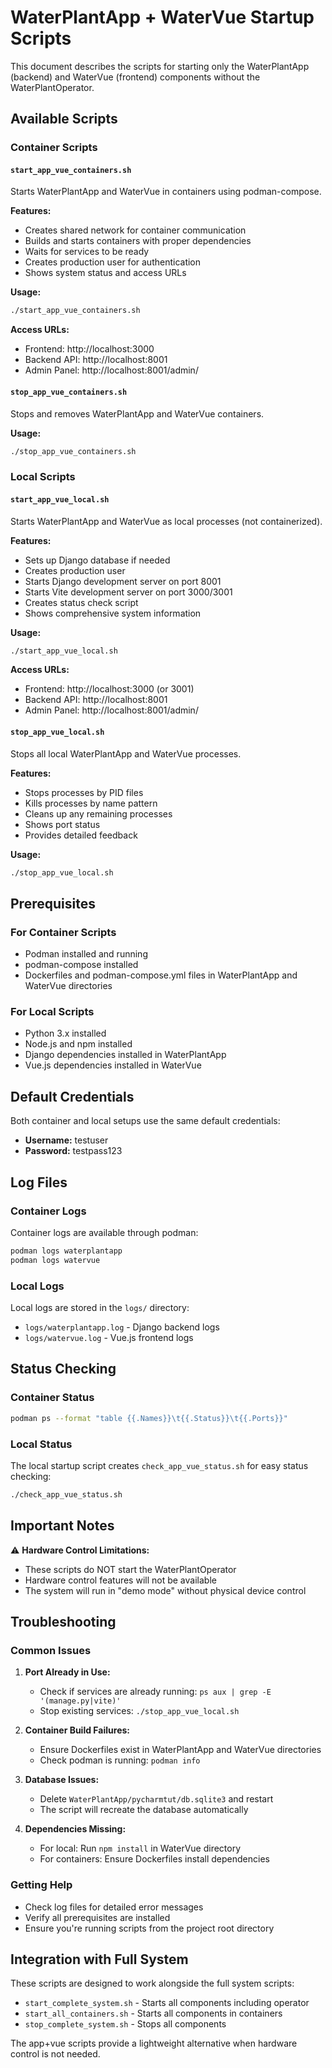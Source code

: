# WaterPlantApp + WaterVue Startup Scripts

This document describes the scripts for starting only the WaterPlantApp (backend) and WaterVue (frontend) components without the WaterPlantOperator.

## Available Scripts

### Container Scripts

#### `start_app_vue_containers.sh`
Starts WaterPlantApp and WaterVue in containers using podman-compose.

**Features:**
- Creates shared network for container communication
- Builds and starts containers with proper dependencies
- Waits for services to be ready
- Creates production user for authentication
- Shows system status and access URLs

**Usage:**
```bash
./start_app_vue_containers.sh
```

**Access URLs:**
- Frontend: http://localhost:3000
- Backend API: http://localhost:8001
- Admin Panel: http://localhost:8001/admin/

#### `stop_app_vue_containers.sh`
Stops and removes WaterPlantApp and WaterVue containers.

**Usage:**
```bash
./stop_app_vue_containers.sh
```

### Local Scripts

#### `start_app_vue_local.sh`
Starts WaterPlantApp and WaterVue as local processes (not containerized).

**Features:**
- Sets up Django database if needed
- Creates production user
- Starts Django development server on port 8001
- Starts Vite development server on port 3000/3001
- Creates status check script
- Shows comprehensive system information

**Usage:**
```bash
./start_app_vue_local.sh
```

**Access URLs:**
- Frontend: http://localhost:3000 (or 3001)
- Backend API: http://localhost:8001
- Admin Panel: http://localhost:8001/admin/

#### `stop_app_vue_local.sh`
Stops all local WaterPlantApp and WaterVue processes.

**Features:**
- Stops processes by PID files
- Kills processes by name pattern
- Cleans up any remaining processes
- Shows port status
- Provides detailed feedback

**Usage:**
```bash
./stop_app_vue_local.sh
```

## Prerequisites

### For Container Scripts
- Podman installed and running
- podman-compose installed
- Dockerfiles and podman-compose.yml files in WaterPlantApp and WaterVue directories

### For Local Scripts
- Python 3.x installed
- Node.js and npm installed
- Django dependencies installed in WaterPlantApp
- Vue.js dependencies installed in WaterVue

## Default Credentials

Both container and local setups use the same default credentials:
- **Username:** testuser
- **Password:** testpass123

## Log Files

### Container Logs
Container logs are available through podman:
```bash
podman logs waterplantapp
podman logs watervue
```

### Local Logs
Local logs are stored in the `logs/` directory:
- `logs/waterplantapp.log` - Django backend logs
- `logs/watervue.log` - Vue.js frontend logs

## Status Checking

### Container Status
```bash
podman ps --format "table {{.Names}}\t{{.Status}}\t{{.Ports}}"
```

### Local Status
The local startup script creates `check_app_vue_status.sh` for easy status checking:
```bash
./check_app_vue_status.sh
```

## Important Notes

⚠️ **Hardware Control Limitations:**
- These scripts do NOT start the WaterPlantOperator
- Hardware control features will not be available
- The system will run in "demo mode" without physical device control

## Troubleshooting

### Common Issues

1. **Port Already in Use:**
   - Check if services are already running: `ps aux | grep -E '(manage.py|vite)'`
   - Stop existing services: `./stop_app_vue_local.sh`

2. **Container Build Failures:**
   - Ensure Dockerfiles exist in WaterPlantApp and WaterVue directories
   - Check podman is running: `podman info`

3. **Database Issues:**
   - Delete `WaterPlantApp/pycharmtut/db.sqlite3` and restart
   - The script will recreate the database automatically

4. **Dependencies Missing:**
   - For local: Run `npm install` in WaterVue directory
   - For containers: Ensure Dockerfiles install dependencies

### Getting Help

- Check log files for detailed error messages
- Verify all prerequisites are installed
- Ensure you're running scripts from the project root directory

## Integration with Full System

These scripts are designed to work alongside the full system scripts:
- `start_complete_system.sh` - Starts all components including operator
- `start_all_containers.sh` - Starts all components in containers
- `stop_complete_system.sh` - Stops all components

The app+vue scripts provide a lightweight alternative when hardware control is not needed.
